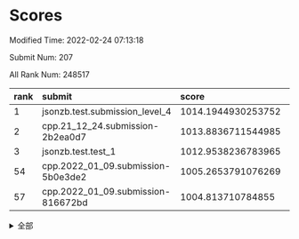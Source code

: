 # Scores

Modified Time: 2022-02-24 07:13:18

Submit Num: 207

All Rank Num: 248517

| rank |               submit               |       score        |       sigma        | pk_num |
| :--- | :--------------------------------- | :----------------- | :----------------- | :----- |
| 1    | jsonzb.test.submission_level_4     | 1014.1944930253752 | 0.8249122405721904 | 4802   |
| 2    | cpp.21_12_24.submission-2b2ea0d7   | 1013.8836711544985 | 0.8200028810717102 | 4799   |
| 3    | jsonzb.test.test_1                 | 1012.9538236783965 | 0.7919572999373211 | 4800   |
| 54   | cpp.2022_01_09.submission-5b0e3de2 | 1005.2653791076269 | 0.7200355058475001 | 4798   |
| 57   | cpp.2022_01_09.submission-816672bd | 1004.813710784855  | 0.7212809582708508 | 4802   |


<details>
<summary>全部</summary>

| rank |                 submit                 |       score        |       sigma        | pk_num |
| :--- | :------------------------------------- | :----------------- | :----------------- | :----- |
| 1    | jsonzb.test.submission_level_4         | 1014.1944930253752 | 0.8249122405721904 | 4802   |
| 2    | cpp.21_12_24.submission-2b2ea0d7       | 1013.8836711544985 | 0.8200028810717102 | 4799   |
| 3    | jsonzb.test.test_1                     | 1012.9538236783965 | 0.7919572999373211 | 4800   |
| 4    | gobigger.level_3.submission_level_3_39 | 1011.6996369837842 | 0.7808404053279713 | 4802   |
| 5    | gobigger.level_3.submission_level_3_25 | 1010.9138768398012 | 0.7768955522673378 | 4803   |
| 6    | gobigger.level_3.submission_level_3_47 | 1010.9101675001884 | 0.7735260479461089 | 4799   |
| 7    | gobigger.level_3.submission_level_3_2  | 1010.8952271335838 | 0.7716867413462517 | 4797   |
| 8    | gobigger.level_3.submission_level_3_15 | 1010.889408512608  | 0.7644446325074735 | 4800   |
| 9    | gobigger.level_3.submission_level_3_11 | 1010.8735472900092 | 0.792149482998641  | 4802   |
| 10   | gobigger.level_3.submission_level_3_9  | 1010.8305415991103 | 0.7591242942681201 | 4803   |
| 11   | gobigger.level_3.submission_level_3_24 | 1010.8262427665461 | 0.775696847799356  | 4800   |
| 12   | gobigger.level_3.submission_level_3_35 | 1010.7788401128073 | 0.7877235345382322 | 4810   |
| 13   | gobigger.level_3.submission_level_3_16 | 1010.7306603578156 | 0.7483342699140223 | 4804   |
| 14   | gobigger.level_3.submission_level_3_42 | 1010.6693329404299 | 0.7772480381123184 | 4803   |
| 15   | gobigger.level_3.submission_level_3_36 | 1010.6195685417362 | 0.7326214276807014 | 4803   |
| 16   | gobigger.level_3.submission_level_3_1  | 1010.6076565495207 | 0.7672751872538487 | 4807   |
| 17   | gobigger.level_3.submission_level_3_26 | 1010.4873990335274 | 0.7888403020449056 | 4802   |
| 18   | gobigger.level_3.submission_level_3_7  | 1010.4832713583588 | 0.7938851904766856 | 4805   |
| 19   | gobigger.level_3.submission_level_3_30 | 1010.3612369911341 | 0.7648994164296867 | 4797   |
| 20   | gobigger.level_3.submission_level_3_46 | 1010.3256746695719 | 0.7738826303676752 | 4803   |
| 21   | gobigger.level_3.submission_level_3_21 | 1010.2694296582381 | 0.7709943374775059 | 4801   |
| 22   | gobigger.level_3.submission_level_3_20 | 1010.2331656257915 | 0.7582702019056792 | 4806   |
| 23   | gobigger.level_3.submission_level_3_45 | 1010.1959856112106 | 0.7447092565137535 | 4803   |
| 24   | gobigger.level_3.submission_level_3_17 | 1010.1729086328479 | 0.744285719006555  | 4802   |
| 25   | gobigger.level_3.submission_level_3_40 | 1010.085051115272  | 0.7513306239036114 | 4804   |
| 26   | gobigger.level_3.submission_level_3_43 | 1010.0461857542753 | 0.7485548569582593 | 4805   |
| 27   | gobigger.level_3.submission_level_3_3  | 1010.0419987213754 | 0.7523357101645561 | 4805   |
| 28   | gobigger.level_3.submission_level_3_27 | 1010.0199656224453 | 0.7517420878232454 | 4800   |
| 29   | gobigger.level_3.submission_level_3_37 | 1010.0121529577195 | 0.7791256298978486 | 4805   |
| 30   | gobigger.level_3.submission_level_3_28 | 1009.9929583525807 | 0.7383062428059685 | 4800   |
| 31   | gobigger.level_3.submission_level_3_14 | 1009.9920653370733 | 0.7693525809195145 | 4807   |
| 32   | gobigger.level_3.submission_level_3_8  | 1009.9615108917949 | 0.7483416432469628 | 4805   |
| 33   | gobigger.level_3.submission_level_3_0  | 1009.9418215389593 | 0.7528227868709855 | 4803   |
| 34   | gobigger.level_3.submission_level_3_13 | 1009.8640655491204 | 0.7549256048863364 | 4804   |
| 35   | gobigger.level_3.submission_level_3_32 | 1009.8531507321505 | 0.7549611773401463 | 4800   |
| 36   | gobigger.level_3.submission_level_3_6  | 1009.7805757607784 | 0.7475727016965636 | 4808   |
| 37   | gobigger.level_3.submission_level_3_22 | 1009.7413827060826 | 0.7633993089309591 | 4805   |
| 38   | gobigger.level_3.submission_level_3_48 | 1009.733265066393  | 0.7613747464971    | 4798   |
| 39   | gobigger.level_3.submission_level_3_41 | 1009.6280970886793 | 0.7677502147920442 | 4801   |
| 40   | gobigger.level_3.submission_level_3_10 | 1009.6272609544974 | 0.7516093292419588 | 4797   |
| 41   | gobigger.level_3.submission_level_3_4  | 1009.6266025084406 | 0.7611169578976686 | 4804   |
| 42   | gobigger.level_3.submission_level_3_49 | 1009.4845280047579 | 0.7423095850497827 | 4805   |
| 43   | gobigger.level_3.submission_level_3_31 | 1009.4535731980794 | 0.7367201999920121 | 4800   |
| 44   | gobigger.level_3.submission_level_3_33 | 1009.3635644162249 | 0.760288986751713  | 4804   |
| 45   | gobigger.level_3.submission_level_3_34 | 1009.3391969969864 | 0.7521694185465863 | 4804   |
| 46   | gobigger.level_3.submission_level_3_19 | 1009.3262052219013 | 0.7545050554008635 | 4805   |
| 47   | gobigger.level_3.submission_level_3_38 | 1009.3132769088329 | 0.7593218840083041 | 4807   |
| 48   | gobigger.level_3.submission_level_3_5  | 1009.2542301913014 | 0.7456010915020927 | 4803   |
| 49   | gobigger.level_3.submission_level_3_18 | 1008.9738750082165 | 0.761555478973243  | 4804   |
| 50   | gobigger.level_3.submission_level_3_29 | 1008.7900510958192 | 0.7450109691848421 | 4797   |
| 51   | gobigger.level_3.submission_level_3_23 | 1008.6666442240196 | 0.7470047263884162 | 4796   |
| 52   | gobigger.level_3.submission_level_3_12 | 1008.6631610701701 | 0.7397339752425667 | 4802   |
| 53   | gobigger.level_3.submission_level_3_44 | 1008.0426046252105 | 0.7312380424375963 | 4808   |
| 54   | cpp.2022_01_09.submission-5b0e3de2     | 1005.2653791076269 | 0.7200355058475001 | 4798   |
| 55   | gobigger.level_1.submission_level_1_34 | 1005.0745650863256 | 0.7159665238481413 | 4806   |
| 56   | gobigger.level_1.submission_level_1_29 | 1005.0630413749149 | 0.7199561014837258 | 4801   |
| 57   | cpp.2022_01_09.submission-816672bd     | 1004.813710784855  | 0.7212809582708508 | 4802   |
| 58   | gobigger.level_1.submission_level_1_0  | 1004.7993671288257 | 0.7104948727115227 | 4805   |
| 59   | gobigger.level_1.submission_level_1_13 | 1004.6826076791342 | 0.7275080488386825 | 4800   |
| 60   | gobigger.level_1.submission_level_1_27 | 1004.2952568414196 | 0.7207387431339717 | 4795   |
| 61   | gobigger.level_1.submission_level_1_10 | 1004.2402858268919 | 0.7199959218340243 | 4808   |
| 62   | gobigger.level_1.submission_level_1_44 | 1004.1725564997579 | 0.7056543288673673 | 4800   |
| 63   | gobigger.level_1.submission_level_1_23 | 1004.1583664377081 | 0.717102415990494  | 4801   |
| 64   | gobigger.level_1.submission_level_1_31 | 1004.1510804075133 | 0.7229999635140147 | 4795   |
| 65   | gobigger.level_1.submission_level_1_14 | 1004.0584507241216 | 0.7111042117208444 | 4803   |
| 66   | gobigger.level_1.submission_level_1_11 | 1004.0067934854596 | 0.7128412608319247 | 4804   |
| 67   | gobigger.level_1.submission_level_1_39 | 1003.9596830827325 | 0.7112802707299485 | 4799   |
| 68   | gobigger.level_1.submission_level_1_43 | 1003.8767172595682 | 0.7083402703992506 | 4802   |
| 69   | gobigger.level_1.submission_level_1_46 | 1003.8368721014734 | 0.7283026234660153 | 4806   |
| 70   | gobigger.level_1.submission_level_1_49 | 1003.8040897273729 | 0.7060034009913557 | 4801   |
| 71   | gobigger.level_1.submission_level_1_48 | 1003.7802754398085 | 0.713402047444442  | 4795   |
| 72   | gobigger.level_1.submission_level_1_2  | 1003.752770146804  | 0.7115265347139004 | 4804   |
| 73   | gobigger.level_1.submission_level_1_45 | 1003.6869385073247 | 0.7172704358521688 | 4805   |
| 74   | gobigger.level_1.submission_level_1_36 | 1003.6756760809318 | 0.7143933630485986 | 4805   |
| 75   | gobigger.level_1.submission_level_1_33 | 1003.6653381669788 | 0.7187039620597756 | 4799   |
| 76   | gobigger.level_1.submission_level_1_28 | 1003.5859164622582 | 0.7093036623194817 | 4800   |
| 77   | gobigger.level_1.submission_level_1_18 | 1003.4491857250244 | 0.725058670580505  | 4802   |
| 78   | gobigger.level_1.submission_level_1_24 | 1003.4435818018226 | 0.7253070738309906 | 4807   |
| 79   | gobigger.level_1.submission_level_1_12 | 1003.3888862758753 | 0.7144698061274355 | 4804   |
| 80   | gobigger.level_1.submission_level_1_5  | 1003.3206097139605 | 0.7126015089245497 | 4801   |
| 81   | gobigger.level_1.submission_level_1_16 | 1003.2986910837005 | 0.7117539140325475 | 4804   |
| 82   | gobigger.level_1.submission_level_1_17 | 1003.2798620790838 | 0.7148517516786516 | 4801   |
| 83   | gobigger.level_1.submission_level_1_1  | 1003.2064836626191 | 0.7176482619178038 | 4805   |
| 84   | gobigger.level_1.submission_level_1_20 | 1003.1733488411165 | 0.7212378044187199 | 4802   |
| 85   | gobigger.level_1.submission_level_1_3  | 1003.1715856431593 | 0.7073017915090034 | 4803   |
| 86   | gobigger.level_1.submission_level_1_26 | 1003.0738639389759 | 0.7185354142258014 | 4804   |
| 87   | gobigger.level_1.submission_level_1_9  | 1003.0217582984142 | 0.7206555156570028 | 4800   |
| 88   | gobigger.level_1.submission_level_1_38 | 1002.9548898333742 | 0.723389486551653  | 4804   |
| 89   | gobigger.level_1.submission_level_1_4  | 1002.9145410483372 | 0.71318778150011   | 4806   |
| 90   | gobigger.level_1.submission_level_1_7  | 1002.8379286804968 | 0.7109797792797422 | 4803   |
| 91   | gobigger.level_1.submission_level_1_8  | 1002.8051780143325 | 0.7107922819066803 | 4802   |
| 92   | gobigger.level_1.submission_level_1_35 | 1002.7796556233296 | 0.71859532375843   | 4798   |
| 93   | gobigger.level_1.submission_level_1_6  | 1002.7510071560812 | 0.7127294523722757 | 4799   |
| 94   | gobigger.level_1.submission_level_1_25 | 1002.6444814210332 | 0.7198548611349314 | 4809   |
| 95   | gobigger.level_1.submission_level_1_32 | 1002.610478300969  | 0.7230886840869779 | 4799   |
| 96   | gobigger.level_1.submission_level_1_21 | 1002.5968213980839 | 0.7256520556072468 | 4798   |
| 97   | gobigger.level_1.submission_level_1_37 | 1002.5244040277031 | 0.7125763255972466 | 4799   |
| 98   | gobigger.level_1.submission_level_1_15 | 1002.424375655875  | 0.7132450715674105 | 4804   |
| 99   | gobigger.level_1.submission_level_1_41 | 1002.3881145957071 | 0.7118216893855447 | 4800   |
| 100  | gobigger.level_1.submission_level_1_47 | 1002.3155323530757 | 0.7150660275398962 | 4801   |
| 101  | gobigger.level_1.submission_level_1_19 | 1002.0052599766695 | 0.7040845372335538 | 4800   |
| 102  | gobigger.level_1.submission_level_1_42 | 1001.9502348844576 | 0.7113707156797341 | 4799   |
| 103  | gobigger.level_1.submission_level_1_22 | 1001.9471839216787 | 0.7159602611116964 | 4800   |
| 104  | gobigger.level_1.submission_level_1_40 | 1001.8995838577879 | 0.7107701436261361 | 4802   |
| 105  | gobigger.level_1.submission_level_1_30 | 1001.6717139508487 | 0.7118454397035676 | 4802   |
| 106  | gobigger.random.submission_random_39   | 997.4805391370027  | 0.7109561476048047 | 4798   |
| 107  | gobigger.random.submission_random_22   | 997.0491611439573  | 0.7133709825102253 | 4799   |
| 108  | gobigger.random.submission_random_6    | 996.9751028861812  | 0.7153495858510356 | 4799   |
| 109  | gobigger.random.submission_random_3    | 996.9305792075303  | 0.70261238220329   | 4808   |
| 110  | gobigger.random.submission_random_13   | 996.7847784260686  | 0.7158708501871158 | 4799   |
| 111  | gobigger.random.submission_random_12   | 996.7637757193362  | 0.7021312693717182 | 4801   |
| 112  | gobigger.random.submission_random_21   | 996.7375660669484  | 0.7052192056480908 | 4808   |
| 113  | gobigger.random.submission_random_44   | 996.4893953126481  | 0.7001887123444182 | 4805   |
| 114  | gobigger.random.submission_random_4    | 996.3744151903212  | 0.7151027278764194 | 4809   |
| 115  | gobigger.random.submission_random_5    | 996.3386590037138  | 0.7074633562460416 | 4803   |
| 116  | gobigger.random.submission_random_41   | 996.3336501903674  | 0.7043208157514993 | 4806   |
| 117  | gobigger.random.submission_random_17   | 996.2393032858121  | 0.6954292336709477 | 4805   |
| 118  | gobigger.random.submission_random_2    | 996.1998249991864  | 0.7147091102500863 | 4801   |
| 119  | gobigger.random.submission_random_37   | 996.1513677080061  | 0.7104714438153109 | 4803   |
| 120  | gobigger.random.submission_random_19   | 996.0810034249154  | 0.7191827041253968 | 4803   |
| 121  | gobigger.random.submission_random_25   | 996.0308751942468  | 0.7176832477924953 | 4805   |
| 122  | gobigger.random.submission_random_30   | 995.9942622674012  | 0.7095642649361564 | 4800   |
| 123  | gobigger.random.submission_random_14   | 995.9719957708386  | 0.7234792755537798 | 4803   |
| 124  | gobigger.random.submission_random_24   | 995.9700749883071  | 0.7080033445039949 | 4798   |
| 125  | gobigger.random.submission_random_42   | 995.9621312699333  | 0.7048965228715641 | 4806   |
| 126  | gobigger.random.submission_random_1    | 995.960216866429   | 0.7212213842845625 | 4804   |
| 127  | gobigger.random.submission_random_16   | 995.9224041683732  | 0.7066715931969919 | 4801   |
| 128  | gobigger.random.submission_random_49   | 995.9020015077564  | 0.7006934024039067 | 4800   |
| 129  | gobigger.random.submission_random_40   | 995.8937105184419  | 0.7050286995518924 | 4804   |
| 130  | gobigger.random.submission_random_47   | 995.8678039432372  | 0.7137285348201858 | 4802   |
| 131  | gobigger.random.submission_random_29   | 995.8423912072611  | 0.706021953253233  | 4803   |
| 132  | gobigger.random.submission_random_32   | 995.8204741820216  | 0.7142645239454833 | 4802   |
| 133  | gobigger.random.submission_random_38   | 995.8003127844474  | 0.716362025050058  | 4803   |
| 134  | gobigger.random.submission_random_36   | 995.7556200682769  | 0.7008245382291204 | 4806   |
| 135  | gobigger.random.submission_random_45   | 995.7115824932199  | 0.7326140042622514 | 4805   |
| 136  | gobigger.random.submission_random_43   | 995.576433916851   | 0.7094958688863857 | 4803   |
| 137  | gobigger.random.submission_random_28   | 995.503129812882   | 0.7212558795380116 | 4801   |
| 138  | gobigger.random.submission_random_15   | 995.4801668041011  | 0.6976870897932168 | 4805   |
| 139  | gobigger.random.submission_random_10   | 995.464276373964   | 0.7038090142701701 | 4802   |
| 140  | gobigger.random.submission_random_26   | 995.4099310029426  | 0.712707509321314  | 4801   |
| 141  | gobigger.random.submission_random_27   | 995.3930282515596  | 0.7163584611636236 | 4799   |
| 142  | gobigger.random.submission_random_33   | 995.3573056198733  | 0.713879012357011  | 4802   |
| 143  | gobigger.random.submission_random_9    | 995.3046190652797  | 0.7269740088194884 | 4803   |
| 144  | gobigger.random.submission_random_0    | 995.265779642249   | 0.709336158082848  | 4799   |
| 145  | gobigger.random.submission_random_20   | 995.2564748777227  | 0.7133810408816447 | 4804   |
| 146  | gobigger.random.submission_random_35   | 995.2245147938872  | 0.7135914382381228 | 4800   |
| 147  | gobigger.random.submission_random_8    | 995.1538920500742  | 0.7028359262486821 | 4803   |
| 148  | gobigger.random.submission_random_46   | 995.1132260929935  | 0.7252980490206209 | 4804   |
| 149  | gobigger.random.submission_random_7    | 994.9870381810987  | 0.7265481163290026 | 4800   |
| 150  | gobigger.random.submission_random_23   | 994.9117605400161  | 0.7098199891299523 | 4803   |
| 151  | gobigger.random.submission_random_48   | 994.8433267913325  | 0.7048470902601603 | 4803   |
| 152  | gobigger.level_2.submission_level_2_39 | 994.7597095305989  | 0.7258564850021377 | 4805   |
| 153  | gobigger.random.submission_random_18   | 994.7289035130278  | 0.7260517174891151 | 4804   |
| 154  | gobigger.random.submission_random_11   | 994.5079531696771  | 0.7335508970975111 | 4804   |
| 155  | gobigger.level_2.submission_level_2_21 | 994.2131489613841  | 0.7274260199853685 | 4802   |
| 156  | gobigger.random.submission_random_34   | 994.1543944201408  | 0.731348137108324  | 4802   |
| 157  | gobigger.random.submission_random_31   | 994.1284023224682  | 0.7212229856445006 | 4809   |
| 158  | gobigger.level_2.submission_level_2_4  | 993.9827419374836  | 0.7253496015442393 | 4802   |
| 159  | gobigger.level_2.submission_level_2_19 | 993.6131846098656  | 0.7208938591521914 | 4801   |
| 160  | gobigger.level_2.submission_level_2_27 | 993.5941858254869  | 0.7291043198115531 | 4803   |
| 161  | gobigger.level_2.submission_level_2_30 | 993.3090166566501  | 0.7383240572458789 | 4799   |
| 162  | gobigger.level_2.submission_level_2_32 | 993.2588954362784  | 0.7295207408082666 | 4802   |
| 163  | gobigger.level_2.submission_level_2_15 | 993.1267148841689  | 0.7410300035748393 | 4807   |
| 164  | gobigger.level_2.submission_level_2_12 | 993.0859078769523  | 0.7337335157698023 | 4801   |
| 165  | gobigger.level_2.submission_level_2_24 | 993.0575899445147  | 0.7421630744949659 | 4808   |
| 166  | gobigger.level_2.submission_level_2_49 | 992.9051493655676  | 0.7357804803505298 | 4804   |
| 167  | gobigger.level_2.submission_level_2_14 | 992.9032836588112  | 0.7347857137895963 | 4805   |
| 168  | gobigger.level_2.submission_level_2_47 | 992.8297684286139  | 0.7194894139384761 | 4802   |
| 169  | gobigger.level_2.submission_level_2_40 | 992.8211908896069  | 0.7515719808832286 | 4797   |
| 170  | gobigger.level_2.submission_level_2_8  | 992.6648798878653  | 0.7391165065188657 | 4803   |
| 171  | gobigger.level_2.submission_level_2_25 | 992.5901336966292  | 0.7613527305395059 | 4802   |
| 172  | gobigger.level_2.submission_level_2_22 | 992.4702641433839  | 0.7490893546436852 | 4800   |
| 173  | gobigger.level_2.submission_level_2_48 | 992.4131221517217  | 0.7281502038047607 | 4801   |
| 174  | gobigger.level_2.submission_level_2_41 | 992.3788325453808  | 0.7367923557839013 | 4806   |
| 175  | gobigger.level_2.submission_level_2_2  | 992.3335063584107  | 0.7615717614404034 | 4805   |
| 176  | gobigger.level_2.submission_level_2_44 | 992.3324852628892  | 0.7449817528401851 | 4802   |
| 177  | gobigger.level_2.submission_level_2_1  | 992.2813736300913  | 0.7319514486208498 | 4800   |
| 178  | gobigger.level_2.submission_level_2_13 | 992.270282655279   | 0.7406769761147798 | 4806   |
| 179  | gobigger.level_2.submission_level_2_29 | 992.2154790674833  | 0.7566781442934134 | 4797   |
| 180  | gobigger.level_2.submission_level_2_28 | 992.0654714713911  | 0.7537745450312648 | 4801   |
| 181  | gobigger.level_2.submission_level_2_10 | 992.0115715295334  | 0.7561542279408399 | 4802   |
| 182  | gobigger.level_2.submission_level_2_45 | 991.9329666173585  | 0.7477966762565369 | 4802   |
| 183  | gobigger.level_2.submission_level_2_23 | 991.9132732362932  | 0.749809409400983  | 4801   |
| 184  | gobigger.level_2.submission_level_2_0  | 991.8829692475205  | 0.7273743808287078 | 4802   |
| 185  | gobigger.level_2.submission_level_2_5  | 991.8590653609252  | 0.7346854659052076 | 4805   |
| 186  | gobigger.level_2.submission_level_2_20 | 991.8538577068102  | 0.7402791539703247 | 4801   |
| 187  | gobigger.level_2.submission_level_2_35 | 991.8024593268191  | 0.7362743271378027 | 4799   |
| 188  | gobigger.level_2.submission_level_2_9  | 991.7840105880182  | 0.7608396435539364 | 4800   |
| 189  | gobigger.level_2.submission_level_2_36 | 991.618748339674   | 0.7555851674197684 | 4807   |
| 190  | gobigger.level_2.submission_level_2_26 | 991.5870330206192  | 0.7492016340046466 | 4804   |
| 191  | gobigger.level_2.submission_level_2_11 | 991.5844542118851  | 0.7711809417503414 | 4804   |
| 192  | gobigger.level_2.submission_level_2_17 | 991.5255507113712  | 0.7544243154137249 | 4799   |
| 193  | gobigger.level_2.submission_level_2_3  | 991.511694130802   | 0.7420799281743493 | 4798   |
| 194  | gobigger.level_2.submission_level_2_18 | 991.5108620002536  | 0.7441798465129779 | 4801   |
| 195  | gobigger.level_2.submission_level_2_42 | 991.4065629122455  | 0.7404966333286973 | 4798   |
| 196  | gobigger.level_2.submission_level_2_33 | 991.3692360180451  | 0.7614988651399403 | 4805   |
| 197  | gobigger.level_2.submission_level_2_16 | 991.3256938446275  | 0.7331896956218501 | 4797   |
| 198  | gobigger.level_2.submission_level_2_46 | 991.2425055324986  | 0.755008275094071  | 4799   |
| 199  | gobigger.level_2.submission_level_2_6  | 991.2322035189775  | 0.745993902618458  | 4796   |
| 200  | gobigger.level_2.submission_level_2_37 | 991.0844588279174  | 0.7585471022827726 | 4808   |
| 201  | gobigger.level_2.submission_level_2_7  | 990.6612514054752  | 0.7760882289537631 | 4803   |
| 202  | gobigger.level_2.submission_level_2_38 | 990.3766264771804  | 0.7688660415234982 | 4797   |
| 203  | gobigger.level_2.submission_level_2_31 | 990.2722597789219  | 0.7625219469885676 | 4802   |
| 204  | gobigger.level_2.submission_level_2_43 | 990.2470901772697  | 0.7663690004992735 | 4804   |
| 205  | gobigger.level_2.submission_level_2_34 | 990.2170694475675  | 0.7717548116576342 | 4801   |
| 206  | gobigger.none.submission_none_0        | 976.5615921557132  | 1.3917545860551386 | 4801   |
| 207  | gobigger.none.submission_none_1        | 976.2301880589262  | 1.4141081914289837 | 4803   |

</details>